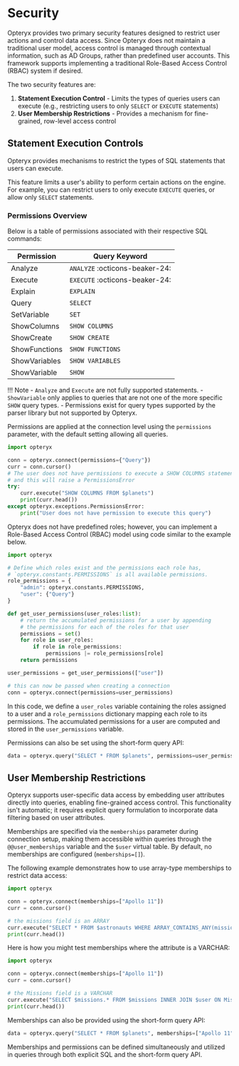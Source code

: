 # Security

Opteryx provides two primary security features designed to restrict user actions and control data access. Since Opteryx does not maintain a traditional user model, access control is managed through contextual information, such as AD Groups, rather than predefined user accounts. This framework supports implementing a traditional Role-Based Access Control (RBAC) system if desired.

The two security features are:

1. **Statement Execution Control** - Limits the types of queries users can execute (e.g., restricting users to only `SELECT` or `EXECUTE` statements)
2. **User Membership Restrictions** - Provides a mechanism for fine-grained, row-level access control

## Statement Execution Controls

Opteryx provides mechanisms to restrict the types of SQL statements that users can execute.

This feature limits a user's ability to perform certain actions on the engine. For example, you can restrict users to only execute `EXECUTE` queries, or allow only `SELECT` statements.

### Permissions Overview

Below is a table of permissions associated with their respective SQL commands:

| Permission    | Query Keyword    |
|---------------|------------------|
| Analyze       | `ANALYZE` :octicons-beaker-24: |
| Execute       | `EXECUTE` :octicons-beaker-24: |
| Explain       | `EXPLAIN`        |
| Query         | `SELECT`         |
| SetVariable   | `SET`            |
| ShowColumns   | `SHOW COLUMNS`   |
| ShowCreate    | `SHOW CREATE`    |
| ShowFunctions | `SHOW FUNCTIONS` |
| ShowVariables | `SHOW VARIABLES` |
| ShowVariable  | `SHOW`           |

!!! Note
    - `Analyze` and `Execute` are not fully supported statements.
    - `ShowVariable` only applies to queries that are not one of the more specific `SHOW` query types.
    - Permissions exist for query types supported by the parser library but not supported by Opteryx.

Permissions are applied at the connection level using the `permissions` parameter, with the default setting allowing all queries.

~~~python
import opteryx

conn = opteryx.connect(permissions={"Query"})
curr = conn.cursor()
# The user does not have permissions to execute a SHOW COLUMNS statement
# and this will raise a PermissionsError
try:
    curr.execute("SHOW COLUMNS FROM $planets")
    print(curr.head())
except opteryx.exceptions.PermissionsError:
    print("User does not have permission to execute this query")
~~~

Opteryx does not have predefined roles; however, you can implement a Role-Based Access Control (RBAC) model using code similar to the example below.

~~~python
import opteryx

# Define which roles exist and the permissions each role has,
# `opteryx.constants.PERMISSIONS` is all available permissions.
role_permissions = {
    "admin": opteryx.constants.PERMISSIONS,
    "user": {"Query"}
}

def get_user_permissions(user_roles:list):
    # return the accumulated permissions for a user by appending
    # the permissions for each of the roles for that user
    permissions = set()
    for role in user_roles:
        if role in role_permissions:
            permissions |= role_permissions[role]
    return permissions

user_permissions = get_user_permissions(["user"])

# this can now be passed when creating a connection
conn = opteryx.connect(permissions=user_permissions)
~~~

In this code, we define a `user_roles` variable containing the roles assigned to a user and a `role_permissions` dictionary mapping each role to its permissions. The accumulated permissions for a user are computed and stored in the `user_permissions` variable.

Permissions can also be set using the short-form query API:

~~~python
data = opteryx.query("SELECT * FROM $planets", permissions=user_permissions)
~~~

## User Membership Restrictions

Opteryx supports user-specific data access by embedding user attributes directly into queries, enabling fine-grained access control. This functionality isn't automatic; it requires explicit query formulation to incorporate data filtering based on user attributes.

Memberships are specified via the `memberships` parameter during connection setup, making them accessible within queries through the `@@user_memberships` variable and the `$user` virtual table. By default, no memberships are configured (`memberships=[]`).

The following example demonstrates how to use array-type memberships to restrict data access:

~~~python
import opteryx

conn = opteryx.connect(memberships=["Apollo 11"])
curr = conn.cursor()

# the missions field is an ARRAY
curr.execute("SELECT * FROM $astronauts WHERE ARRAY_CONTAINS_ANY(missions, @@user_memberships)")
print(curr.head())
~~~

Here is how you might test memberships where the attribute is a VARCHAR:

~~~python
import opteryx

conn = opteryx.connect(memberships=["Apollo 11"])
curr = conn.cursor()

# the Missions field is a VARCHAR
curr.execute("SELECT $missions.* FROM $missions INNER JOIN $user ON Mission = value WHERE attribute = 'membership'")
print(curr.head())
~~~

Memberships can also be provided using the short-form query API:

~~~python
data = opteryx.query("SELECT * FROM $planets", memberships=["Apollo 11"])
~~~

Memberships and permissions can be defined simultaneously and utilized in queries through both explicit SQL and the short-form query API.